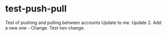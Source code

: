 # test-push-pull
Test of pushing and pulling between accounts
Update to me.
Update 2.
Add a new one - Change.
Test two change.